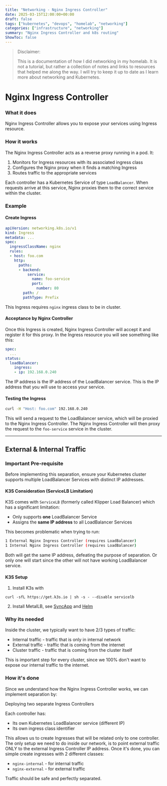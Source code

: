 ```yaml
---
title: "Networking - Nginx Ingress Controller"
date: 2025-03-15T12:00:00+00:00
draft: false
tags: ["kubernetes", "devops", "homelab", "networking"]
categories: ["infrastructure", "networking"]
summary: "Nginx Ingress Controller and k8s routing"
ShowToc: false
---
```


> Disclaimer:
> 
> This is a documentation of how I did networking in my homelab. It is not a tutorial, but rather a collection of notes and links to resources that helped me along the way. I will try to keep it up to date as I learn more about networking and Kubernetes.

# Nginx Ingress Controller

### What it does
Nginx Ingress Controller allows you to expose your services using Ingress resource.

### How it works
The Nginx Ingress Controller acts as a reverse proxy running in a pod. It:
1. Monitors for Ingress resources with its associated ingress class
2. Configures the Nginx proxy when it finds a matching Ingress
3. Routes traffic to the appropriate services

Each controller has a Kubernetes Service of type `LoadBalancer`. When requests arrive at this service, Nginx proxies them to the correct service within the cluster.
### Example

#### Create Ingress
```yaml
apiVersion: networking.k8s.io/v1
kind: Ingress
metadata: ...  
spec:
  ingressClassName: nginx
  rules:
  - host: foo.com
    http:
      paths:
      - backend:
          service:
            name: foo-service
            port:
              number: 80
        path: /
        pathType: Prefix
```

This Ingress requires `nginx` ingress class to be in cluster. 

#### Acceptance by Nginx Controller
Once this Ingress is created, Nginx Ingress Controller will accept it and register it for this proxy. In the Ingress resource you will see something like this:
```yaml
spec: 
  ...
status:
  loadBalancer:
    ingress:
    - ip: 192.168.0.240
```
The IP address is the IP address of the LoadBalancer service. This is the IP address that you will use to access your service.

#### Testing the Ingress
```bash
curl -H "Host: foo.com" 192.168.0.240
```
This will send a request to the LoadBalancer service, which will be proxied to the Nginx Ingress Controller. The Nginx Ingress Controller will then proxy the request to the `foo-service` service in the cluster.

---

## External & Internal Traffic

### Important Pre-requisite
Before implementing this separation, ensure your Kubernetes cluster supports multiple LoadBalancer Services with distinct IP addresses. 

#### K3S Consideration (ServiceLB Limitation)
K3S comes with `ServiceLB` (formerly called Klipper Load Balancer) which has a significant limitation:
- Only supports **one** LoadBalancer Service
- Assigns the **same IP address** to all LoadBalancer Services

This becomes problematic when trying to run:
```bash
1 External Nginx Ingress Controller (requires LoadBalancer)
1 Internal Nginx Ingress Controller (requires LoadBalancer)
```
Both will get the same IP address, defeating the purpose of separation. Or only one will start since the other will not have working LoadBalancer service.

#### K3S Setup

1. Install K3s with
```
curl -sfL https://get.k3s.io | sh -s - --disable servicelb
```
2. Install MetalLB, see [SyncApp](https://github.com/zilinjak/homelab-k8s/blob/main/apps/metal-lb.yaml) and [Helm](https://github.com/zilinjak/homelab-k8s/tree/main/helm/metallb)

### Why its needed
Inside the cluster, we typically want to have 2/3 types of traffic:
 - Internal traffic - traffic that is only in internal network
 - External traffic - traffic that is coming from the internet
 - Cluster traffic - traffic that is coming from the cluster itself

This is important step for every cluster, since we 100% don't want to expose our internal traffic to the internet.

### How it's done

Since we understand how the Nginx Ingress Controller works, we can implement separation by:

Deploying two separate Ingress Controllers

Each controller has:
- Its own Kubernetes LoadBalancer service (different IP)
- Its own ingress class identifier

This allows us to create Ingresses that will be related only to one controller. The only setup we need to do inside our network, is to point external traffic ONLY to the external Ingress Controller IP address. Once it's done, you can simple create ingresses with 2 different classes:
 - `nginx-internal` - for internal traffic
 - `nginx-external` - for external traffic

Traffic should be safe and perfectly separated.